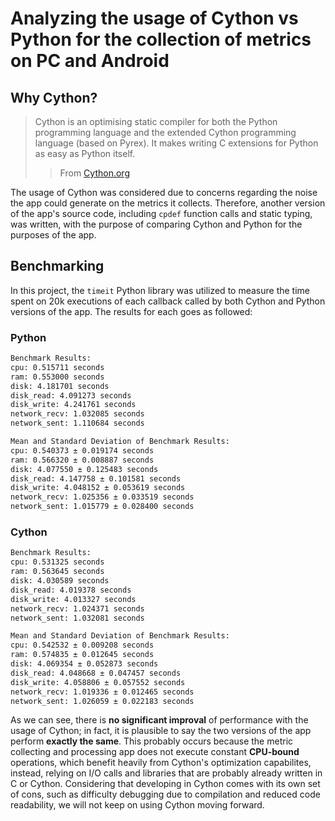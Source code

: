 # Analyzing the usage of Cython vs Python for the collection of metrics on PC and Android

## Why Cython?
> Cython is an optimising static compiler for both the Python programming language and the extended Cython programming language (based on Pyrex). It makes writing C extensions for Python as easy as Python itself.
>> From [Cython.org](https://cython.org/)

The usage of Cython was considered due to concerns regarding the noise the app could generate on the metrics it collects. Therefore, another version of the app's source code, including `cpdef` function calls and static typing, was written, with the purpose of comparing Cython and Python for the purposes of the app.

## Benchmarking
In this project, the `timeit` Python library was utilized to measure the time spent on 20k executions of each callback called by both Cython and Python versions of the app. The results for each goes as followed:

### Python
```bash
Benchmark Results:
cpu: 0.515711 seconds
ram: 0.553000 seconds
disk: 4.181701 seconds
disk_read: 4.091273 seconds
disk_write: 4.241761 seconds
network_recv: 1.032085 seconds
network_sent: 1.110684 seconds
```

```bash
Mean and Standard Deviation of Benchmark Results:
cpu: 0.540373 ± 0.019174 seconds
ram: 0.566320 ± 0.008887 seconds
disk: 4.077550 ± 0.125483 seconds
disk_read: 4.147758 ± 0.101581 seconds
disk_write: 4.048152 ± 0.053619 seconds
network_recv: 1.025356 ± 0.033519 seconds
network_sent: 1.015779 ± 0.028400 seconds
```

### Cython
```bash
Benchmark Results:
cpu: 0.531325 seconds
ram: 0.563645 seconds
disk: 4.030589 seconds
disk_read: 4.019378 seconds
disk_write: 4.013327 seconds
network_recv: 1.024371 seconds
network_sent: 1.032081 seconds
```

```bash
Mean and Standard Deviation of Benchmark Results:
cpu: 0.542532 ± 0.009208 seconds
ram: 0.574835 ± 0.012645 seconds
disk: 4.069354 ± 0.052873 seconds
disk_read: 4.048668 ± 0.047457 seconds
disk_write: 4.058806 ± 0.057552 seconds
network_recv: 1.019336 ± 0.012465 seconds
network_sent: 1.026059 ± 0.022183 seconds
```

As we can see, there is **no significant improval** of performance with the usage of Cython; in fact, it is plausible to say the two versions of the app perform **exactly the same**. This probably occurs because the metric collecting and processing app does not execute constant **CPU-bound** operations, which benefit heavily from Cython's optimization capabilites, instead, relying on I/O calls and libraries that are probably already written in C or Cython. Considering that developing in Cython comes with its own set of cons, such as difficulty debugging due to compilation and reduced code readability, we will not keep on using Cython moving forward.